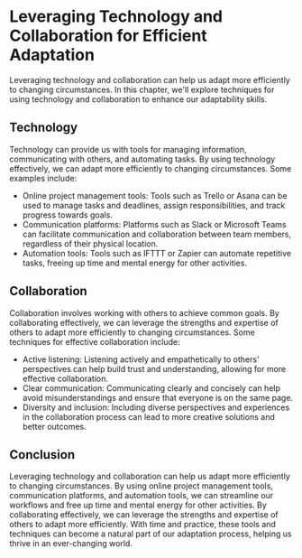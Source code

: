 Leveraging Technology and Collaboration for Efficient Adaptation
=============================================================================================================================

Leveraging technology and collaboration can help us adapt more efficiently to changing circumstances. In this chapter, we'll explore techniques for using technology and collaboration to enhance our adaptability skills.

Technology
----------

Technology can provide us with tools for managing information, communicating with others, and automating tasks. By using technology effectively, we can adapt more efficiently to changing circumstances. Some examples include:

* Online project management tools: Tools such as Trello or Asana can be used to manage tasks and deadlines, assign responsibilities, and track progress towards goals.
* Communication platforms: Platforms such as Slack or Microsoft Teams can facilitate communication and collaboration between team members, regardless of their physical location.
* Automation tools: Tools such as IFTTT or Zapier can automate repetitive tasks, freeing up time and mental energy for other activities.

Collaboration
-------------

Collaboration involves working with others to achieve common goals. By collaborating effectively, we can leverage the strengths and expertise of others to adapt more efficiently to changing circumstances. Some techniques for effective collaboration include:

* Active listening: Listening actively and empathetically to others' perspectives can help build trust and understanding, allowing for more effective collaboration.
* Clear communication: Communicating clearly and concisely can help avoid misunderstandings and ensure that everyone is on the same page.
* Diversity and inclusion: Including diverse perspectives and experiences in the collaboration process can lead to more creative solutions and better outcomes.

Conclusion
----------

Leveraging technology and collaboration can help us adapt more efficiently to changing circumstances. By using online project management tools, communication platforms, and automation tools, we can streamline our workflows and free up time and mental energy for other activities. By collaborating effectively, we can leverage the strengths and expertise of others to adapt more efficiently. With time and practice, these tools and techniques can become a natural part of our adaptation process, helping us thrive in an ever-changing world.
